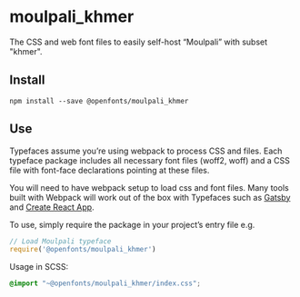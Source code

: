 
# moulpali_khmer

The CSS and web font files to easily self-host “Moulpali” with subset "khmer".

## Install

`npm install --save @openfonts/moulpali_khmer`

## Use

Typefaces assume you’re using webpack to process CSS and files. Each typeface
package includes all necessary font files (woff2, woff) and a CSS file with
font-face declarations pointing at these files.

You will need to have webpack setup to load css and font files. Many tools built
with Webpack will work out of the box with Typefaces such as [Gatsby](https://github.com/gatsbyjs/gatsby)
and [Create React App](https://github.com/facebookincubator/create-react-app).

To use, simply require the package in your project’s entry file e.g.

```javascript
// Load Moulpali typeface
require('@openfonts/moulpali_khmer')
```

Usage in SCSS:
```scss
@import "~@openfonts/moulpali_khmer/index.css";
```
